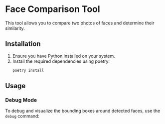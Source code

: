 # Face Comparison Tool

This tool allows you to compare two photos of faces and determine their similarity.

## Installation

1. Ensure you have Python installed on your system.
2. Install the required dependencies using poetry:
   ```sh
   poetry install
   ```

## Usage

### Debug Mode

To debug and visualize the bounding boxes around detected faces, use the `debug` command:

